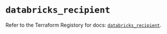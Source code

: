 # `databricks_recipient`

Refer to the Terraform Registory for docs: [`databricks_recipient`](https://registry.terraform.io/providers/databricks/databricks/1.24.1/docs/resources/recipient).
